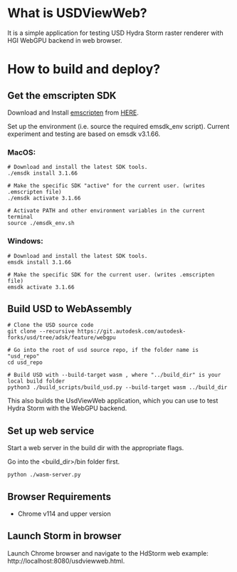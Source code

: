 # What is USDViewWeb?

It is a simple application for testing USD Hydra Storm raster renderer with HGI WebGPU backend in web browser.

# How to build and deploy?

## Get the emscripten SDK

Download and Install [emscripten](https://emscripten.org) from [HERE](https://emscripten.org/docs/getting_started/downloads.html).

Set up the environment (i.e. source the required emsdk_env script). Current experiment and testing are based on emsdk v3.1.66.

### MacOS:

```
# Download and install the latest SDK tools.
./emsdk install 3.1.66

# Make the specific SDK "active" for the current user. (writes .emscripten file)
./emsdk activate 3.1.66

# Activate PATH and other environment variables in the current terminal
source ./emsdk_env.sh
```

### Windows:

```
# Download and install the latest SDK tools.
emsdk install 3.1.66

# Make the specific SDK for the current user. (writes .emscripten file)
emsdk activate 3.1.66
```

## Build USD to WebAssembly

```
# Clone the USD source code
git clone --recursive https://git.autodesk.com/autodesk-forks/usd/tree/adsk/feature/webgpu

# Go into the root of usd source repo, if the folder name is "usd_repo"
cd usd_repo

# Build USD with --build-target wasm , where "../build_dir" is your local build folder
python3 ./build_scripts/build_usd.py --build-target wasm ../build_dir
```

This also builds the UsdViewWeb application, which you can use to test Hydra Storm with the WebGPU backend.

## Set up web service
Start a web server in the build dir with the appropriate flags.

Go into the <build_dir>/bin folder first.

```
python ./wasm-server.py
```

## Browser Requirements

- Chrome v114 and upper version

## Launch Storm in browser
Launch Chrome browser and navigate to the HdStorm web example: http://localhost:8080/usdviewweb.html. 


